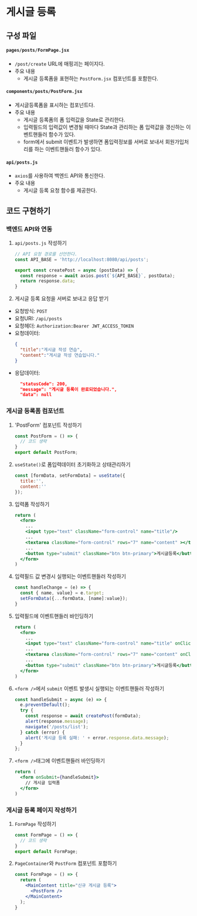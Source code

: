 # 게시글 등록

## 구성 파일
#### `pages/posts/FormPage.jsx`
- `/post/create` URL에 매핑괴는 페이지다.
- 주요 내용
  - 게시글 등록폼을 표현하는 `PostForm.jsx` 컴포넌트를 포함한다. 
#### `components/posts/PostForm.jsx`
- 게시글등록폼을 표시하는 컴포넌트다.
- 주요 내용
  - 게시글 등록폼의 폼 입력값을 State로 관리한다.
  - 입력필드의 입력값이 변경될 때마다 State과 관리하는 폼 입력값을 갱신하는 이벤트핸들러 함수가 있다.
  - form에서 submit 이벤트가 발생하면 폼입력정보를 서버로 보내서 회원가입처리를 하는 이벤트핸들러 함수가 있다.
#### `api/posts.js`
- `axios`를 사용하여 백엔드 API와 통신한다.
- 주요 내용
  - 게시글 등록 요청 함수를 제공한다.

## 코드 구현하기
### 백엔드 API와 연동
1. `api/posts.js` 작성하기
    ```javascript
    // API 요청 경로를 선언한다.
    const API_BASE = 'http://localhost:8080/api/posts';

    export const createPost = async (postData) => {
      const response = await axios.post(`${API_BASE}`, postData);
      return response.data;
    }
    ```
2. 게시글 등록 요청을 서버로 보내고 응답 받기
  - 요청방식: `POST`
  - 요청URI: `/api/posts`
  - 요청헤더: `Authorization:Bearer JWT_ACCESS_TOKEN`
  - 요청데이터:
    ```json
    {
      "title":"게시글 작성 연습",
      "content":"게시글 작성 연습입니다."
    }  
    ```
  - 응답데이터:
    ```json
      "statusCode": 200,
      "message": "게시글 등록이 완료되었습니다.",
      "data": null
    ```
### 게시글 등록폼 컴포넌트
1. 'PostForm' 컴포넌트 작성하기
    ```jsx
    const PostForm = () => {
      // 코드 생략
    }
    export default PostForm;
    ```
2. `useState()`로 폼입력데이터 초기화하고 상태관리하기
    ```javascript
    const [formData, setFormData] = useState({
      title:'',
      content:''
    });
    ```
3. 입력폼 작성하기
    ```jsx
    return (
      <form>
        ...
        <input type="text" className="form-control" name="title"/>
        ...
        <textarea className="form-control" rows="7" name="content" ></textarea>
        ...
        <button type="submit" className="btn btn-primary">게시글등록</button>
      </form>
    )
    ```
4. 입력필드 값 변경시 실행되는 이벤트핸들러 작성하기
    ```javascript
    const handleChange = (e) => {
      const { name, value} = e.target;
      setFormData({...formData, [name]:value});
    }
    ```
5. 입력필드에 이벤트핸들러 바인딩하기
    ```jsx
    return (
      <form>
        ...
        <input type="text" className="form-control" name="title" onClick={handleChange} />
        ...
        <textarea className="form-control" rows="7" name="content" onClick={handleChange} ></textarea>
        ...
        <button type="submit" className="btn btn-primary">게시글등록</button>
      </form>
    )
    ```
6. `<form />`에서 `submit` 이벤트 발생시 실행되는 이벤트핸들러 작성하기
    ```javascript
    const handleSubmit = async (e) => {
      e.preventDefault();
      try {
        const response = await createPost(formData);
        alert(response.message);
        navigate('/posts/list');
      } catch (error) {
        alert('게시글 등록 실패: ' + error.response.data.message);
      }
    };
    ```
7. `<form />`태그에 이벤트핸들러 바인딩하기
    ```jsx
    return (
      <form onSubmit={handleSubmit}>
        // 게시글 입력폼
      </form>
    )
    ```
### 게시글 등록 페이지 작성하기
1. `FormPage` 작성하기
    ```javascript
    const FormPage = () => {
      // 코드 생략
    }
    export default FormPage;
    ```
2. `PageContainer`와 `PostForm` 컴포넌트 포함하기
    ```jsx
    const FormPage = () => {
      return (
        <MainContent title="신규 게시글 등록">
          <PostForm />
        </MainContent>
      );
    }
    ```

